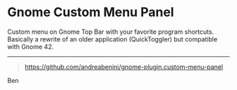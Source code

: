 # Gnome Custom Menu Panel
Custom menu on Gnome Top Bar with your favorite program shortcuts.
Basically a rewrite of an older application (QuickToggler) but compatible with Gnome 42.

---

> https://github.com/andreabenini/gnome-plugin.custom-menu-panel

Ben
